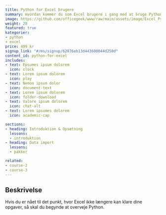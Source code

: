 ```yaml
---
title: Python for Excel brugere
summary: Hvordan kommer du som Excel brugere i gang med at bruge Python
image: https://github.com/officegeek/www/raw/main/assets/image/Excel_Python.jpg
weight: 20
featured: true
kategorier:
- python
- excel
price: 499 kr
signup_link: "#/ms/signup/62876eb13d443600044d250d"
content_id: python-for-excel
includes:
- text: Epsumes ipsum dolorem
  icon: clock
- text: Lorem ipsum dolorem
  icon: play
- text: Nemon ipsum dolor
  icon: document-text
- text: Lorem ipsum dolorem
  icon: folder-download
- text: Valore ipsum dolorem
  icon: chat-alt
- text: Lorem ipsumes dolorem
  icon: academic-cap

sections:
- heading: Introduktion & Opsætning
  lessons:
  - introduktion
- heading: Data import
  lessons:
  - pakker

related:
- course-2
- course-3
---
```


## Beskrivelse

Hvis du er nået til det punkt, hvor Excel ikke længere kan klare dine opgaver, så skal du begynde at overveje Python.
